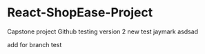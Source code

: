 # React-ShopEase-Project
Capstone project Github testing version 2 new test jaymark asdsad

add for branch test 
